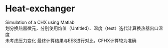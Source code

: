 # Heat-exchanger
Simulation of a CHX using Matlab </br>
划分换热器微元，分别使用焓值（Untitled）、温度（test）迭代计算换热器出口温度</br>
未考虑压力变化
最终计算结果与EES进行对比，CFHX计算较为准确
